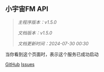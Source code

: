 ## 小宇宙FM API

> *主程序版本：v1.5.0*
>
> *文档版本：v1.5.0*
>
> *文档更新时间：2024-07-30 00:30*

当你看到这个页面时，表示这个服务已成功启动



[GitHub](https://github.com/ultrazg/xyz) [Issues](https://github.com/ultrazg/xyz/issues)